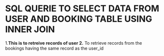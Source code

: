 # SQL QUERIE TO SELECT DATA FROM USER AND BOOKING TABLE USING INNER JOIN

1.**This is to retreive records of user
2.** To retrieve records from the bookings having the same record as the user_id
